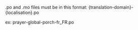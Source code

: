.po and .mo files must be in this format:
{translation-domain}-{localisation}.po

ex:
prayer-global-porch-fr_FR.po
